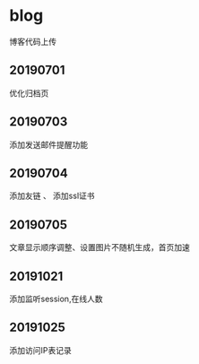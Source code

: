 # blog
博客代码上传
## 20190701
优化归档页
## 20190703
添加发送邮件提醒功能
## 20190704
添加友链 、 添加ssl证书
## 20190705
文章显示顺序调整、设置图片不随机生成，首页加速
## 20191021
添加监听session,在线人数
## 20191025
添加访问IP表记录